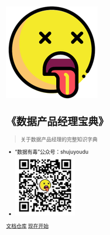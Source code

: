 ![logo](img/256.png)

# 《数据产品经理宝典》

> 关于数据产品经理的完整知识字典

* “数据有毒”公众号：shujuyoudu
* <img alt="数据有毒" src="img/QR.jpg" style="zoom: 64%" />

[文档仓库](https://gitee.com/laurieliyang/datapm)
[现在开始](README.md)